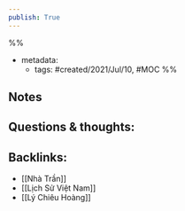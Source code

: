 ```yaml
---
publish: True
---
```


%% 
- metadata:
	- tags: #created/2021/Jul/10, #MOC 
%%


## Notes

## Questions & thoughts:


## Backlinks:
- [[Nhà Trần]]
- [[Lịch Sử Việt Nam]]
- [[Lý Chiêu Hoàng]]
